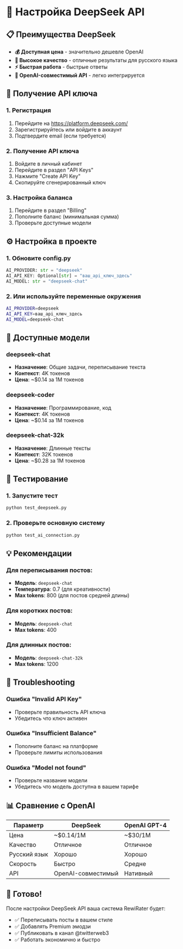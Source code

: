 # 🤖 Настройка DeepSeek API

## 📋 Преимущества DeepSeek

- **💰 Доступная цена** - значительно дешевле OpenAI
- **🚀 Высокое качество** - отличные результаты для русского языка
- **⚡ Быстрая работа** - быстрые ответы
- **🔧 OpenAI-совместимый API** - легко интегрируется

## 🔑 Получение API ключа

### 1. Регистрация
1. Перейдите на https://platform.deepseek.com/
2. Зарегистрируйтесь или войдите в аккаунт
3. Подтвердите email (если требуется)

### 2. Получение API ключа
1. Войдите в личный кабинет
2. Перейдите в раздел "API Keys"
3. Нажмите "Create API Key"
4. Скопируйте сгенерированный ключ

### 3. Настройка баланса
1. Перейдите в раздел "Billing"
2. Пополните баланс (минимальная сумма)
3. Проверьте доступные модели

## ⚙️ Настройка в проекте

### 1. Обновите config.py
```python
AI_PROVIDER: str = "deepseek"
AI_API_KEY: Optional[str] = "ваш_api_ключ_здесь"
AI_MODEL: str = "deepseek-chat"
```

### 2. Или используйте переменные окружения
```bash
AI_PROVIDER=deepseek
AI_API_KEY=ваш_api_ключ_здесь
AI_MODEL=deepseek-chat
```

## 🧠 Доступные модели

### deepseek-chat
- **Назначение**: Общие задачи, переписывание текста
- **Контекст**: 4K токенов
- **Цена**: ~$0.14 за 1M токенов

### deepseek-coder
- **Назначение**: Программирование, код
- **Контекст**: 4K токенов
- **Цена**: ~$0.14 за 1M токенов

### deepseek-chat-32k
- **Назначение**: Длинные тексты
- **Контекст**: 32K токенов
- **Цена**: ~$0.28 за 1M токенов

## 🧪 Тестирование

### 1. Запустите тест
```bash
python test_deepseek.py
```

### 2. Проверьте основную систему
```bash
python test_ai_connection.py
```

## 💡 Рекомендации

### Для переписывания постов:
- **Модель**: `deepseek-chat`
- **Температура**: 0.7 (для креативности)
- **Max tokens**: 800 (для постов средней длины)

### Для коротких постов:
- **Модель**: `deepseek-chat`
- **Max tokens**: 400

### Для длинных постов:
- **Модель**: `deepseek-chat-32k`
- **Max tokens**: 1200

## 🔧 Troubleshooting

### Ошибка "Invalid API Key"
- Проверьте правильность API ключа
- Убедитесь что ключ активен

### Ошибка "Insufficient Balance"
- Пополните баланс на платформе
- Проверьте лимиты использования

### Ошибка "Model not found"
- Проверьте название модели
- Убедитесь что модель доступна в вашем тарифе

## 📊 Сравнение с OpenAI

| Параметр | DeepSeek | OpenAI GPT-4 |
|----------|----------|--------------|
| Цена | ~$0.14/1M | ~$30/1M |
| Качество | Отличное | Отличное |
| Русский язык | Хорошо | Хорошо |
| Скорость | Быстро | Средне |
| API | OpenAI-совместимый | Нативный |

## 🚀 Готово!

После настройки DeepSeek API ваша система RewiRater будет:
- ✅ Переписывать посты в вашем стиле
- ✅ Добавлять Premium эмодзи
- ✅ Публиковать в канал @twitterweb3
- ✅ Работать экономично и быстро
